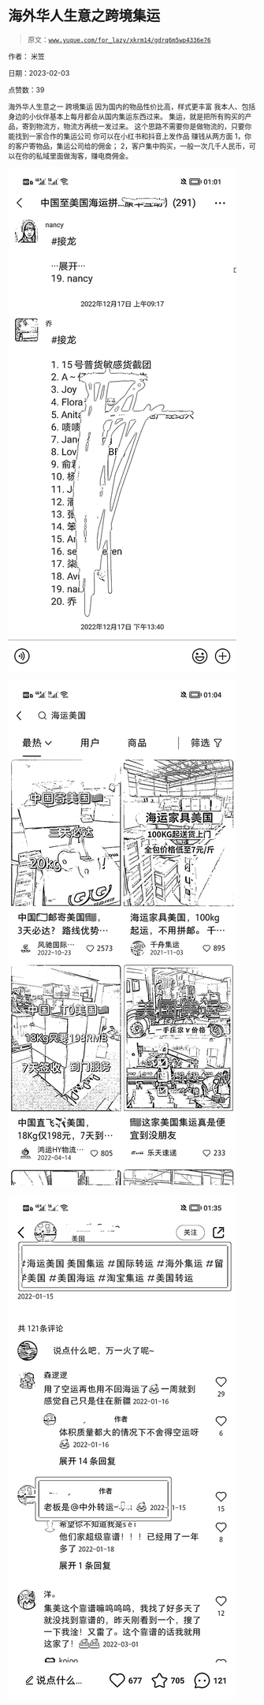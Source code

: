 # 海外华人生意之跨境集运

> 原文：[`www.yuque.com/for_lazy/xkrm14/gdrq6m5wp4336e76`](https://www.yuque.com/for_lazy/xkrm14/gdrq6m5wp4336e76)



作者： 米笠 

日期：2023-02-03 

点赞数：39 

海外华人生意之一 跨境集运 因为国内的物品性价比高，样式更丰富 我本人、包括身边的小伙伴基本上每月都会从国内集运东西过来。 集运，就是把所有购买的产品，寄到物流方，物流方再统一发过来。 这个思路不需要你是做物流的，只要你能找到一家合作的集运公司 你可以在小红书和抖音上发作品 赚钱从两方面 1，你的客户寄物品，集运公司给的佣金； 2，客户集中购买，一般一次几千人民币，可以在你的私域里面做淘客，赚电商佣金。 

![](img/8d028e0ede8c92e74c472cfe9c6eb344.png) 

![](img/ea8410ce6a9bf03b181ee488937da80c.png) 

![](img/cb3680ae098b49cdd174496c31685f37.png) 

